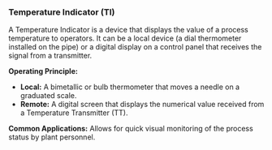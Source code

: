 ### Temperature Indicator (TI)
A Temperature Indicator is a device that displays the value of a process temperature to operators. It can be a local device (a dial thermometer installed on the pipe) or a digital display on a control panel that receives the signal from a transmitter.

**Operating Principle:**
- **Local:** A bimetallic or bulb thermometer that moves a needle on a graduated scale.
- **Remote:** A digital screen that displays the numerical value received from a Temperature Transmitter (TT).

**Common Applications:** Allows for quick visual monitoring of the process status by plant personnel.
